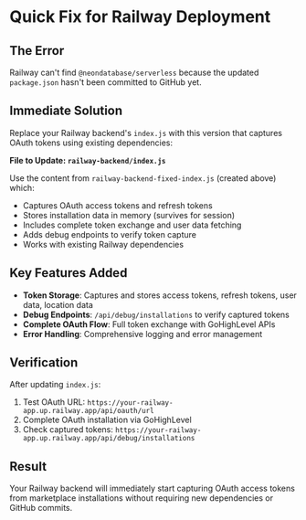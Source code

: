 # Quick Fix for Railway Deployment

## The Error
Railway can't find `@neondatabase/serverless` because the updated `package.json` hasn't been committed to GitHub yet.

## Immediate Solution

Replace your Railway backend's `index.js` with this version that captures OAuth tokens using existing dependencies:

**File to Update: `railway-backend/index.js`**

Use the content from `railway-backend-fixed-index.js` (created above) which:
- Captures OAuth access tokens and refresh tokens
- Stores installation data in memory (survives for session)
- Includes complete token exchange and user data fetching
- Adds debug endpoints to verify token capture
- Works with existing Railway dependencies

## Key Features Added
- **Token Storage**: Captures and stores access tokens, refresh tokens, user data, location data
- **Debug Endpoints**: `/api/debug/installations` to verify captured tokens
- **Complete OAuth Flow**: Full token exchange with GoHighLevel APIs
- **Error Handling**: Comprehensive logging and error management

## Verification
After updating `index.js`:
1. Test OAuth URL: `https://your-railway-app.up.railway.app/api/oauth/url`
2. Complete OAuth installation via GoHighLevel
3. Check captured tokens: `https://your-railway-app.up.railway.app/api/debug/installations`

## Result
Your Railway backend will immediately start capturing OAuth access tokens from marketplace installations without requiring new dependencies or GitHub commits.